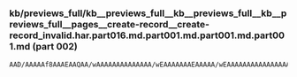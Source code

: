 ### kb/previews_full/kb__previews_full__kb__previews_full__kb__previews_full__pages__create-record__create-record_invalid.har.part016.md.part001.md.part001.md.part001.md (part 002)

```md
AAD/AAAAAf8AAAEAAQAA/wAAAAAAAAAAAAAA/wEAAAAAAAEAAAAA/wEAAAAAAAAAAAAAAAAAAAABAAH/AAAAAAAA/wAAAAH/AAAAAAEA/wAAAAEAAAABAAAAAAABAP//AAABAAAAAAAAAAD/AAABAAEAAP8AAP
```

```
